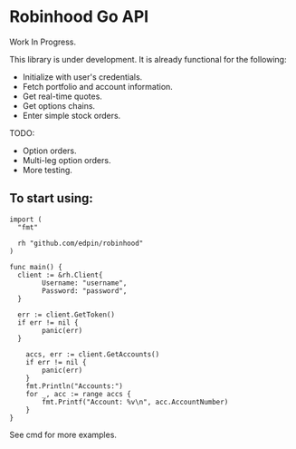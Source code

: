 # Robinhood Go API

Work In Progress.

This library is under development. It is already functional for the following:

- Initialize with user's credentials.
- Fetch portfolio and account information.
- Get real-time quotes.
- Get options chains.
- Enter simple stock orders.

TODO:

- Option orders.
- Multi-leg option orders.
- More testing.

## To start using:

```
import (
  "fmt"
  
  rh "github.com/edpin/robinhood"
)

func main() {
  client := &rh.Client{
		Username: "username",
		Password: "password",
  }

  err := client.GetToken()
  if err != nil {
		panic(err)
  }

	accs, err := client.GetAccounts()
	if err != nil {
		panic(err)
	}
	fmt.Println("Accounts:")
	for _, acc := range accs {
		fmt.Printf("Account: %v\n", acc.AccountNumber)
	}
}
```
See cmd for more examples.
